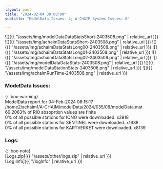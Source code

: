 ```yaml
---
layout: post
title: "2024-02-04 08:00:00"
subtitle: "ModelData Issues: 4; A-CHAIM System Issues: 0"

---
```


![]({{ "/assets/img/modelDataDataStatsShort-2403508.png" | relative_url }})
![]({{ "/assets/img/achaimDataStatsShort-2403508.png" | relative_url }})
![]({{ "/assets/img/achaimDataStatsLong00-2403508.png" | relative_url }})
![]({{ "/assets/img/achaimDataStatsLong01-2403508.png" | relative_url }})
![]({{ "/assets/img/achaimDataStatsLong02-2403508.png" | relative_url }})
![]({{ "/assets/img/modelDataDataStats-2403508.png" | relative_url }})
![]({{ "/assets/img/modelDataStationStats-2403508.png" | relative_url }})
![]({{ "/assets/img/achaimRunTime-2403508.png" | relative_url }})


### ModelData Issues:  
  
{: .box-warning}  
 ModelData report for 04-Feb-2024 08:15:17   
 /home2/achaim1/A-CHAIM/modelData/2024/035/08/modelData.mat   
 69.2063% of RIO absoprtion values are finite   
 0% of all possible stations for IONO were downloaded. x3918   
 0% of all possible stations for SENTINEL were downloaded. x1638   
 0% of all possible stations for KARTVERKET were downloaded. x8139   
  


### Logs:  
  
{: .box-note}  
[Logs.zip]({{ "/assets/other/logs.zip" | relative_url }})  
[Log Info]({{ "/logInfo" | relative_url }})  
